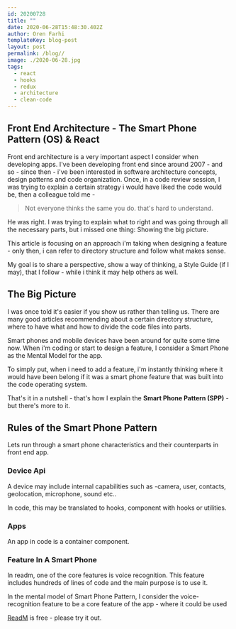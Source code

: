 ```yaml
---
id: 20200728
title: ""
date: 2020-06-28T15:48:30.402Z
author: Oren Farhi
templateKey: blog-post
layout: post
permalink: /blog//
image: ./2020-06-28.jpg
tags:
  - react
  - hooks
  - redux
  - architecture
  - clean-code
---
```


## Front End Architecture - The Smart Phone Pattern (OS) & React

Front end architecture is a very important aspect I consider when developing apps. I've been developing front end since around 2007 - and so - since then - i've been interested in software architecture concepts, design patterns and code organization.
Once, in a code review session, I was trying to explain a certain strategy i would have liked the code would be, then a colleague told me -

> Not everyone thinks the same you do. that's hard to understand.

He was right. I was trying to explain what to right and was going through all the necessary parts, but i missed one thing: Showing the big picture.

This article is focusing on an approach i'm taking when designing a feature - only then, i can refer to directory structure and follow what makes sense.

My goal is to share a perspective, show a way of thinking, a Style Guide (if I may), that I follow - while i think it may help others as well.

## The Big Picture

I was once told it's easier if you show us rather than telling us.
There are many good articles recommending about a certain directory structure, where to have what and how to divide the code files into parts.

Smart phones and mobile devices have been around for quite some time now. When i'm coding or start to design a feature, I consider a Smart Phone as the Mental Model for the app.

To simply put, when i need to add a feature, i'm instantly thinking where it would have been belong if it was a smart phone feature that was built into the code operating system.

That's it in a nutshell - that's how I explain the **Smart Phone Pattern (SPP)** - but there's more to it.

## Rules of the Smart Phone Pattern

Lets run through a smart phone characteristics and their counterparts in front end app.

### Device Api

A device may include internal capabilities such as -camera, user, contacts, geolocation, microphone, sound etc..

In code, this may be translated to hooks, component with hooks or utilities.

### Apps

An app in code is a container component.

### Feature In A Smart Phone

In readm, one of the core features is voice recognition. This feature includes hundreds of lines of code and the main purpose is to use it.

In the mental model of Smart Phone Pattern, I consider the voice-recognition feature to be a core feature of the app - where it could be used

[ReadM] is free - please try it out.

[readm]: https://readm.netlify.app
[service worker]: https://developer.mozilla.org/en-US/docs/Web/API/ServiceWorkerRegistration/waiting
[service worker registration]: https://developer.mozilla.org/en-US/docs/Web/API/ServiceWorkerRegistration
[why you would consider adding offline support]: https://create-react-app.dev/docs/making-a-progressive-web-app/#why-opt-in
[store api hook]: https://orizens.com/blog/how-to-not-have-a-mess-with-react-hooks-and-redux/
[redux selector hook]: https://react-redux.js.org/api/hooks#useselector
[toastui]: ./toast.png "Toast for an app update."
